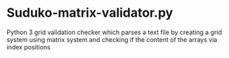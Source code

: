# Suduko-matrix-validator.py
Python 3 grid validation checker which parses a text file by creating a grid system using matrix system and checking if the content of the arrays via index positions

